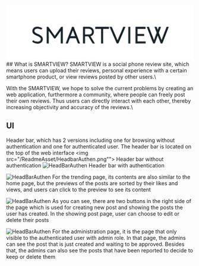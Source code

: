<img src="./ReadmeAsset/SmartViewIcon.png">
## What is SMARTVIEW?
SMARTVIEW is a social phone review site, which means users can upload their reviews, personal experience
with a certain smartphone product, or view reviews posted by other users.\

With the SMARTVIEW, we hope to solve the current problems by creating an web application, furthermore
a community, where people can freely post their own reviews. Thus users can directly interact with each other,
thereby increasing objectivity and accuracy of the reviews.\

## UI 
Header bar, which has 2 versions including one for browsing without authentication and one for
authenticated user. The header bar is located on the top of the web interface
<img src="/ReadmeAsset/HeadbarAuthen.png"">
Header bar without authentication
![HeadBarAuthen]("/ReadmeAsset/HeadbarNoAuthen.png")
Header bar with authentication

![HeadBarAuthen]("/ReadmeAsset/HomeScreen.png")
For the trending page, its contents are also similar to the home page, but the previews of the posts are sorted
by their likes and views, and users can click to the preview to see its content

![HeadBarAuthen]("/ReadmeAsset/CreatePost.png")
As you can see, there are two buttons in the right side of the page which is used for creating new post and
showing the posts the user has created. In the showing post page, user can choose to edit or delete their posts


![HeadBarAuthen]("/ReadmeAsset/Admin.png")
For the administration page, it is the page that only visible to the authenticated user with admin role. In that
page, the admins can see the post that is just created and waiting to be approved. Besides that, the admins can also
see the posts that have been reported to decide to keep or delete them
